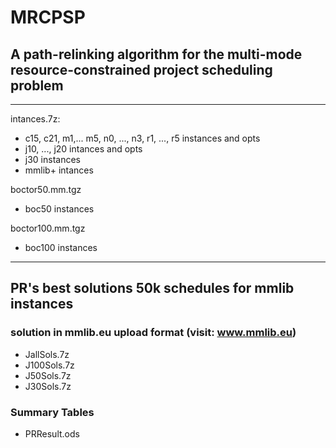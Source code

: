 # MRCPSP
## A path-relinking algorithm for the multi-mode resource-constrained project scheduling problem
---
intances.7z:
  * c15, c21, m1,... m5, n0, ..., n3, r1, ..., r5 instances and opts
  * j10, ..., j20 intances and opts
  * j30 instances
  * mmlib+ intances
  
boctor50.mm.tgz
  * boc50 instances
  
boctor100.mm.tgz
  * boc100 instances
---
## PR's  best solutions 50k schedules for mmlib instances
### solution in mmlib.eu upload format (visit: www.mmlib.eu)
 * JallSols.7z
 * J100Sols.7z
 * J50Sols.7z
 * J30Sols.7z
### Summary Tables
 * PRResult.ods
